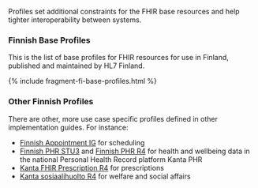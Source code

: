 Profiles set additional constraints for the FHIR base resources and help tighter interoperability
between systems.

### Finnish Base Profiles

This is the list of base profiles for FHIR resources for use in Finland, published and maintained
by HL7 Finland.

{% include fragment-fi-base-profiles.html %}

### Other Finnish Profiles

There are other, more use case specific profiles defined in other implementation guides. For
instance:
* [Finnish Appointment IG](https://simplifier.net/finnishappointment) for scheduling
* [Finnish PHR STU3](https://simplifier.net/FinnishPHR) and
  [Finnish PHR R4](https://simplifier.net/FinnishPHRR4) for health and wellbeing data in the
  national Personal Health Record platform Kanta PHR
* [Kanta FHIR Prescription R4](https://simplifier.net/PrescriptionR4) for prescriptions
* [Kanta sosiaalihuolto R4](https://simplifier.net/Kanta-sosiaalihuolto-R4) for welfare and social
  affairs
